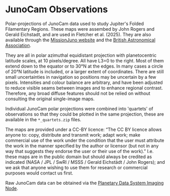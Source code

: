 # JunoCam Observations 

Polar-projections of JunoCam data used to study Jupiter's Folded Filamentary Regions.  These maps were assembed by John Rogers and Gerald Eichstadt, and are used in Fletcher et al. (2025).  They are also available through the [MissionJuno website](https://www.missionjuno.swri.edu/junocam/think-tank) and the [British Astronomical Association](https://britastro.org/section_information_/jupiter-section-overview/results-from-juno-jupiters-polar-regions/maps-of-jupiters-north-polar-region). 

They are all in polar azimuthal equidistant projection with planetocentric latitude scales, at 10 pixels/degree.  All have L3=0 to the right.  Most of them extend down to the equator or to 30°N at the edges.  In many cases a circle of 20°N latitude is included, or a larger extent of coordinates.  There are still small uncertainties in navigation so positions may be uncertain by a few pixels. Intensities and colour balance are arbitrary, and have been adjusted to reduce visible seams between images and to enhance regional contrast.  Therefore, any broad diffuse features should not be relied on without consulting the original single-image maps.

Individual JunoCam polar projections were combined into 'quartets' of observations so that they could be plotted in the same projection, these are available in the `*_quartets.zip` files.

The maps are provided under a CC-BY licence: “The CC BY licence allows anyone to: copy, distribute and transmit work; adapt work; make commercial use of the work under the condition that the user must attribute the work in the manner specified by the author or licensor (but not in any way that suggests they endorse the user or their use of the work).”  I.e. these maps are in the public domain but should always be credited as indicated (NASA / JPL / SwRI / MSSS / Gerald Eichstädt / John Rogers); and we ask that anyone wishing to use them for research or commercial purposes would contact us first.

Raw JunoCam data can be obtained via the [Planetary Data System Imaging Node](https://pds-imaging.jpl.nasa.gov/volumes/juno.html).
